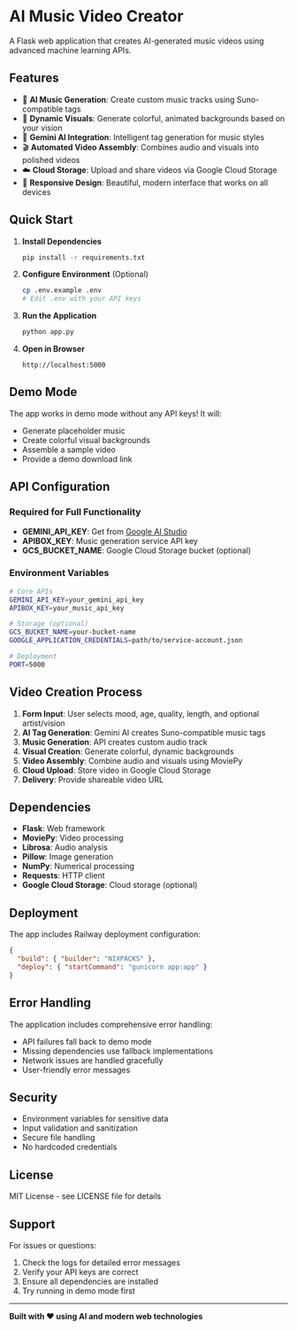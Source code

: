 # AI Music Video Creator

A Flask web application that creates AI-generated music videos using advanced machine learning APIs.

## Features

- 🎵 **AI Music Generation**: Create custom music tracks using Suno-compatible tags
- 🎨 **Dynamic Visuals**: Generate colorful, animated backgrounds based on your vision
- 🤖 **Gemini AI Integration**: Intelligent tag generation for music styles
- 🎬 **Automated Video Assembly**: Combines audio and visuals into polished videos
- ☁️ **Cloud Storage**: Upload and share videos via Google Cloud Storage
- 📱 **Responsive Design**: Beautiful, modern interface that works on all devices

## Quick Start

1. **Install Dependencies**
   ```bash
   pip install -r requirements.txt
   ```

2. **Configure Environment** (Optional)
   ```bash
   cp .env.example .env
   # Edit .env with your API keys
   ```

3. **Run the Application**
   ```bash
   python app.py
   ```

4. **Open in Browser**
   ```
   http://localhost:5000
   ```

## Demo Mode

The app works in demo mode without any API keys! It will:
- Generate placeholder music
- Create colorful visual backgrounds
- Assemble a sample video
- Provide a demo download link

## API Configuration

### Required for Full Functionality

- **GEMINI_API_KEY**: Get from [Google AI Studio](https://makersuite.google.com/app/apikey)
- **APIBOX_KEY**: Music generation service API key
- **GCS_BUCKET_NAME**: Google Cloud Storage bucket (optional)

### Environment Variables

```bash
# Core APIs
GEMINI_API_KEY=your_gemini_api_key
APIBOX_KEY=your_music_api_key

# Storage (optional)
GCS_BUCKET_NAME=your-bucket-name
GOOGLE_APPLICATION_CREDENTIALS=path/to/service-account.json

# Deployment
PORT=5000
```

## Video Creation Process

1. **Form Input**: User selects mood, age, quality, length, and optional artist/vision
2. **AI Tag Generation**: Gemini AI creates Suno-compatible music tags
3. **Music Generation**: API creates custom audio track
4. **Visual Creation**: Generate colorful, dynamic backgrounds
5. **Video Assembly**: Combine audio and visuals using MoviePy
6. **Cloud Upload**: Store video in Google Cloud Storage
7. **Delivery**: Provide shareable video URL

## Dependencies

- **Flask**: Web framework
- **MoviePy**: Video processing
- **Librosa**: Audio analysis
- **Pillow**: Image generation
- **NumPy**: Numerical processing
- **Requests**: HTTP client
- **Google Cloud Storage**: Cloud storage (optional)

## Deployment

The app includes Railway deployment configuration:

```json
{
  "build": { "builder": "NIXPACKS" },
  "deploy": { "startCommand": "gunicorn app:app" }
}
```

## Error Handling

The application includes comprehensive error handling:
- API failures fall back to demo mode
- Missing dependencies use fallback implementations
- Network issues are handled gracefully
- User-friendly error messages

## Security

- Environment variables for sensitive data
- Input validation and sanitization
- Secure file handling
- No hardcoded credentials

## License

MIT License - see LICENSE file for details

## Support

For issues or questions:
1. Check the logs for detailed error messages
2. Verify your API keys are correct
3. Ensure all dependencies are installed
4. Try running in demo mode first

---

**Built with ❤️ using AI and modern web technologies**